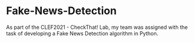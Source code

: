 # Fake-News-Detection
As part of the CLEF2021 - CheckThat! Lab, my team was assigned with the task of developing a Fake News Detection algorithm in Python.
